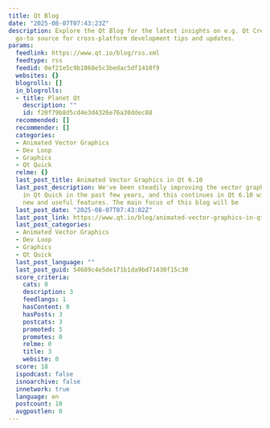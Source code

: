 ```yaml
---
title: Qt Blog
date: "2025-08-07T07:43:23Z"
description: Explore the Qt Blog for the latest insights on e.g. Qt Creator, your
  go-to source for cross-platform development tips and updates.
params:
  feedlink: https://www.qt.io/blog/rss.xml
  feedtype: rss
  feedid: 0ef21e5c9b1068e5c3bedac5df1410f9
  websites: {}
  blogrolls: []
  in_blogrolls:
  - title: Planet Qt
    description: ""
    id: f20f79b8d5cd4e3d4326e76a30ddec88
  recommended: []
  recommender: []
  categories:
  - Animated Vector Graphics
  - Dev Loop
  - Graphics
  - Qt Quick
  relme: {}
  last_post_title: Animated Vector Graphics in Qt 6.10
  last_post_description: We've been steadily improving the vector graphics support
    in Qt Quick in the past few years, and this continues in Qt 6.10 with several
    new and useful features. The main focus of this blog will be
  last_post_date: "2025-08-07T07:43:02Z"
  last_post_link: https://www.qt.io/blog/animated-vector-graphics-in-qt-6.10
  last_post_categories:
  - Animated Vector Graphics
  - Dev Loop
  - Graphics
  - Qt Quick
  last_post_language: ""
  last_post_guid: 54689c4e5de171b1da9bd71430f15c30
  score_criteria:
    cats: 0
    description: 3
    feedlangs: 1
    hasContent: 0
    hasPosts: 3
    postcats: 3
    promoted: 5
    promotes: 0
    relme: 0
    title: 3
    website: 0
  score: 18
  ispodcast: false
  isnoarchive: false
  innetwork: true
  language: en
  postcount: 10
  avgpostlen: 0
---
```

